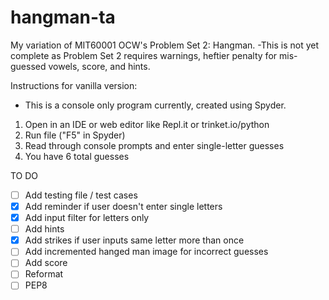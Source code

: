 # hangman-ta
My variation of MIT60001 OCW's Problem Set 2: Hangman. 
-This is not yet complete as Problem Set 2 requires warnings, heftier penalty for mis-guessed vowels, score, and hints.

Instructions for vanilla version:
- This is a console only program currently, created using Spyder.
1. Open in an IDE or web editor like Repl.it or trinket.io/python
2. Run file ("F5" in Spyder)
3. Read through console prompts and enter single-letter guesses
4. You have 6 total guesses

TO DO
- [ ] Add testing file / test cases
- [X] Add reminder if user doesn't enter single letters
- [X] Add input filter for letters only
- [ ] Add hints
- [X] Add strikes if user inputs same letter more than once
- [ ] Add incremented hanged man image for incorrect guesses
- [ ] Add score
- [ ] Reformat
- [ ] PEP8
